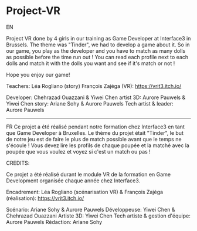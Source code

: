 # Project-VR
EN

Project VR done by 4 girls in our training as Game Developer at Interface3 in Brussels. 
The theme was "Tinder", we had to develop a game about it. 
So in our game, you play as the developer and you have to match as many dolls as possible before the time run out !
You can read each profile next to each dolls and match it with the dolls you want and see if it's match or not !

Hope you enjoy our game!

Teachers: Léa Rogliano (story) François Zajéga (VR): https://vrit3.itch.io/

Developer: Chehrazad Ouazzani & Yiwei Chen
artist 3D: Aurore Pauwels & Yiwei Chen
story: Ariane Sohy & Aurore Pauwels
Tech artist & leader: Aurore Pauwels



--------------------------------------
FR
Ce projet a été réalisé pendant notre formation chez Interface3 en tant que Game Developer à Bruxelles.
Le thème du projet était "Tinder", le but de notre jeu est de faire le plus de match possible avant que le temps ne s'écoule !
Vous devez lire les profils de chaque poupée et la matché avec la poupée que vous voulez et voyez si c'est un match ou pas !



CREDITS:

Ce projet a été réalisé durant le module VR de la formation en Game Development organisée chaque année chez Interface3.

Encadrement: Léa Rogliano (scénarisation VR) & François Zajéga (réalisation): https://vrit3.itch.io/

Scénario: Ariane Sohy & Aurore Pauwels
Développeuse: Yiwei Chen & Chehrazad Ouazzani
Artiste 3D: Yiwei Chen
Tech artiste & gestion d'équipe: Aurore Pauwels
Rédaction: Ariane Sohy
